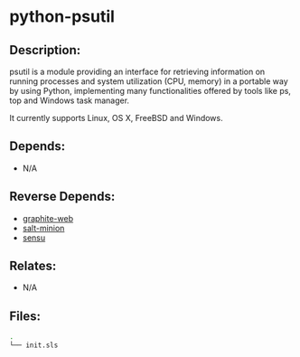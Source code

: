 # python-psutil

## Description:

psutil is a module providing an interface for retrieving information on running processes and system utilization (CPU, memory) in a portable way by using Python, implementing many functionalities offered by tools like ps, top and Windows task manager.

It currently supports Linux, OS X, FreeBSD and Windows.

## Depends:

  -  N/A

## Reverse Depends:

  -  [graphite-web](/salt/graphite-web)
  -  [salt-minion](/salt/salt-minion)
  -  [sensu](/salt/sensu)

## Relates:

  -  N/A

## Files:

```bash
.
└── init.sls
```
